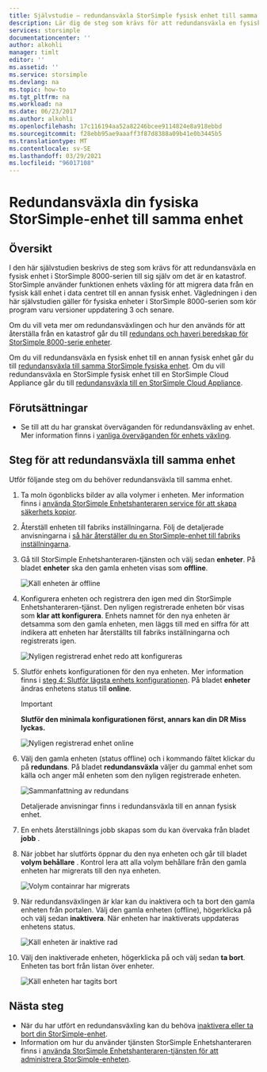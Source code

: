 ```yaml
---
title: Självstudie – redundansväxla StorSimple fysisk enhet till samma enhet
description: Lär dig de steg som krävs för att redundansväxla en fysisk enhet i StorSimple 8000-serien till sig själv om det är en katastrof.
services: storsimple
documentationcenter: ''
author: alkohli
manager: timlt
editor: ''
ms.assetid: ''
ms.service: storsimple
ms.devlang: na
ms.topic: how-to
ms.tgt_pltfrm: na
ms.workload: na
ms.date: 06/23/2017
ms.author: alkohli
ms.openlocfilehash: 17c116194aa52a82246bcee9114824e8a918ebbd
ms.sourcegitcommit: f28ebb95ae9aaaff3f87d8388a09b41e0b3445b5
ms.translationtype: MT
ms.contentlocale: sv-SE
ms.lasthandoff: 03/29/2021
ms.locfileid: "96017108"
---
```

# <a name="fail-over-your-storsimple-physical-device-to-same-device"></a>Redundansväxla din fysiska StorSimple-enhet till samma enhet

## <a name="overview"></a>Översikt

I den här självstudien beskrivs de steg som krävs för att redundansväxla en fysisk enhet i StorSimple 8000-serien till sig själv om det är en katastrof. StorSimple använder funktionen enhets växling för att migrera data från en fysisk käll enhet i data centret till en annan fysisk enhet. Vägledningen i den här självstudien gäller för fysiska enheter i StorSimple 8000-serien som kör program varu versioner uppdatering 3 och senare.

Om du vill veta mer om redundansväxlingen och hur den används för att återställa från en katastrof går du till [redundans och haveri beredskap för StorSimple 8000-serie enheter](storsimple-8000-device-failover-disaster-recovery.md).

Om du vill redundansväxla en fysisk enhet till en annan fysisk enhet går du till [redundansväxla till samma StorSimple fysiska enhet](storsimple-8000-device-failover-physical-device.md). Om du vill redundansväxla en StorSimple fysisk enhet till en StorSimple Cloud Appliance går du till [redundansväxla till en StorSimple Cloud Appliance](storsimple-8000-device-failover-cloud-appliance.md).


## <a name="prerequisites"></a>Förutsättningar

- Se till att du har granskat överväganden för redundansväxling av enhet. Mer information finns i [vanliga överväganden för enhets växling](storsimple-8000-device-failover-disaster-recovery.md).


## <a name="steps-to-fail-over-to-the-same-device"></a>Steg för att redundansväxla till samma enhet

Utför följande steg om du behöver redundansväxla till samma enhet.

1. Ta moln ögonblicks bilder av alla volymer i enheten. Mer information finns i [använda StorSimple Enhetshanteraren service för att skapa säkerhets kopior](storsimple-8000-manage-backup-policies-u2.md).
2. Återställ enheten till fabriks inställningarna. Följ de detaljerade anvisningarna i [så här återställer du en StorSimple-enhet till fabriks inställningarna](storsimple-8000-manage-device-controller.md#reset-the-device-to-factory-default-settings).
3. Gå till StorSimple Enhetshanteraren-tjänsten och välj sedan **enheter**. På bladet **enheter** ska den gamla enheten visas som **offline**.

    ![Käll enheten är offline](./media/storsimple-8000-device-failover-disaster-recovery/failover-single-dev2.png)

4. Konfigurera enheten och registrera den igen med din StorSimple Enhetshanteraren-tjänst. Den nyligen registrerade enheten bör visas som **klar att konfigurera**. Enhets namnet för den nya enheten är detsamma som den gamla enheten, men läggs till med en siffra för att indikera att enheten har återställts till fabriks inställningarna och registrerats igen.

    ![Nyligen registrerad enhet redo att konfigureras](./media/storsimple-8000-device-failover-disaster-recovery/failover-single-dev3.png)
5. Slutför enhets konfigurationen för den nya enheten. Mer information finns i [steg 4: Slutför lägsta enhets konfigurationen](storsimple-8000-deployment-walkthrough-u2.md#step-4-complete-minimum-device-setup). På bladet **enheter** ändras enhetens status till **online**.

   > [!IMPORTANT]
   > **Slutför den minimala konfigurationen först, annars kan din DR Miss lyckas.**

    ![Nyligen registrerad enhet online](./media/storsimple-8000-device-failover-disaster-recovery/failover-single-dev7.png)

6. Välj den gamla enheten (status offline) och i kommando fältet klickar du på **redundans**. På bladet **redundansväxla** väljer du gammal enhet som källa och anger mål enheten som den nyligen registrerade enheten.

    ![Sammanfattning av redundans](./media/storsimple-8000-device-failover-disaster-recovery/failover-single-dev11.png)

    Detaljerade anvisningar finns i redundansväxla till en annan fysisk enhet.

7. En enhets återställnings jobb skapas som du kan övervaka från bladet **jobb** .

8. När jobbet har slutförts öppnar du den nya enheten och går till bladet **volym behållare** . Kontrol lera att alla volym behållare från den gamla enheten har migrerats till den nya enheten.

   ![Volym containrar har migrerats](./media/storsimple-8000-device-failover-disaster-recovery/failover-single-dev13.png)

9. När redundansväxlingen är klar kan du inaktivera och ta bort den gamla enheten från portalen. Välj den gamla enheten (offline), högerklicka på och välj sedan **inaktivera**. När enheten har inaktiverats uppdateras enhetens status.

     ![Käll enheten är inaktive rad](./media/storsimple-8000-device-failover-disaster-recovery/failover-single-dev14.png)

10. Välj den inaktiverade enheten, högerklicka på och välj sedan **ta bort**. Enheten tas bort från listan över enheter.

    ![Käll enheten har tagits bort](./media/storsimple-8000-device-failover-disaster-recovery/failover-single-dev15.png)



## <a name="next-steps"></a>Nästa steg

* När du har utfört en redundansväxling kan du behöva [inaktivera eller ta bort din StorSimple-enhet](storsimple-8000-deactivate-and-delete-device.md).
* Information om hur du använder tjänsten StorSimple Enhetshanteraren finns i [använda StorSimple Enhetshanteraren-tjänsten för att administrera StorSimple-enheten](storsimple-8000-manager-service-administration.md).

